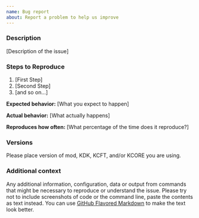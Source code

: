 ```yaml
---
name: Bug report
about: Report a problem to help us improve
---
```


<!--

Thanks for taking an interest in KORE!

If you have a question that starts with "How to...", please see the KORE Documentation First only after not finding the answer there then Create a github issue that starts with "[HOWTO]" followed by a short consise statement of your question.
The GitHub issue tracker's primary purpose is to deal with bug reports and feature requests for the project itself.

Keep in mind that by filing an issue, you are expected to comply with KORE's Code of Conduct, including treating everyone with respect: https://github.com/Eforen/KORE/blob/master/CODE_OF_CONDUCT.md

The following is a suggested template to structure your issue, you can find more guidelines at https://github.com/Eforen/KORE/blob/master/CONTRIBUTING.md#reporting-bugs

-->

### Description

[Description of the issue]

### Steps to Reproduce

1. [First Step]
2. [Second Step]
3. [and so on...]

**Expected behavior:** [What you expect to happen]

**Actual behavior:** [What actually happens]

**Reproduces how often:** [What percentage of the time does it reproduce?]

### Versions

Please place version of mod, KDK, KCFT, and/or KCORE you are using.

### Additional context

Any additional information, configuration, data or output from commands that might be necessary to reproduce or understand the issue. Please try not to include screenshots of code or the command line, paste the contents as text instead. You can use [GitHub Flavored Markdown](https://help.github.com/en/articles/creating-and-highlighting-code-blocks) to make the text look better.